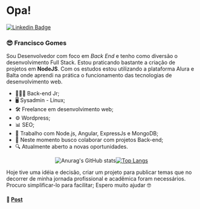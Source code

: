 # Opa!

[![Linkedin Badge](https://img.shields.io/badge/-Francisco%20Gomes-6633cc?style=flat-square&logo=Linkedin&logoColor=white&link=https://www.linkedin.com/in/franciscosgomes)](https://www.linkedin.com/in/franciscosgomes) 

### 😎 Francisco Gomes
Sou Desenvolvedor com foco em *Back End* e tenho como diversão o desenvolvimento Full Stack. Estou praticando bastante a criação de projetos em **NodeJS**. Com os estudos estou utilizando a plataforma Alura e Balta onde aprendi na prática o funcionamento das tecnologias de desenvolvimento web.

- 👨🏻‍💻 Back-end Jr;
- 🖥 Sysadmin - Linux;
- 🛠 Freelance em desenvolvimento web;
- ⚙ Wordpress;
- 📊 SEO;
- 📰 Trabalho com  Node.js, Angular, ExpressJs e MongoDB;
- 📡 Neste momento busco colaborar com projetos Back-end;
- 🔍 Atualmente aberto a novas oportunidades.

<div align="center"> 

![Anurag's GitHub stats](https://github-readme-stats.vercel.app/api?username=sxico&show_icons=true&theme=dracula)[![Top Langs](https://github-readme-stats.vercel.app/api/top-langs/?username=sxico&layout=compact&bg_color=30,0d0d0d,191919&text_color=fff&title_color=DD6387)](https://github.com/anuraghazra/github-readme-stats)

</div>

Hoje tive uma idéia e decisão, criar um projeto para publicar temas que no decorrer de minha jornada profissional e acadêmica foram necessários. Procuro simplificar-lo para facilitar; Espero muito ajudar 🤓



####  📔 [Post](https://github.com/sxico/Artigos)


